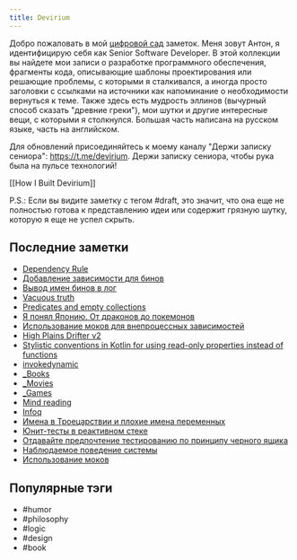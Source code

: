 ```yaml
---
title: Devirium
---
```


Добро пожаловать в мой [цифровой сад](https://maggieappleton.com/garden-history) заметок. Меня зовут Антон, я идентифицирую себя как Senior Software Developer. В этой коллекции вы найдете мои записи о разработке программного обеспечения, фрагменты кода, описывающие шаблоны проектирования или решающие проблемы, с которыми я сталкивался, а иногда просто заголовки с ссылками на источники как напоминание о необходимости вернуться к теме. Также здесь есть мудрость эллинов (вычурный способ сказать "древние греки"), мои шутки и другие интересные вещи, с которыми я столкнулся. Большая часть написана на русском языке, часть на английском.

Для обновлений присоединяйтесь к моему каналу "Держи записку сениора": https://t.me/devirium. Держи записку сениора, чтобы рука была на пульсе технологий!

[[How I Built Devirium]]

P.S.: Если вы видите заметку с тегом #draft, это значит, что она еще не полностью готова к представлению идеи или содержит грязную шутку, которую я еще не успел скрыть.

## Последние заметки
- [Dependency Rule](2025-02/Dependency-Rule.md)
- [Добавление зависимости для бинов](2025/2025-01/Добавление-зависимости-для-бинов.md)
- [Вывод имен бинов в лог](2025/2025-01/Вывод-имен-бинов-в-лог.md)
- [Vacuous truth](2025/2025-01/Vacuous-truth.md)
- [Predicates and empty collections](2025/2025-01/Predicates-and-empty-collections.md)
- [Я понял Японию. От драконов до покемонов](2025/2025-01/Я-понял-Японию.-От-драконов-до-покемонов.md)
- [Использование моков для внепроцессных зависимостей](2025/2025-01/Использование-моков-для-внепроцессных-зависимостей.md)
- [High Plains Drifter v2](2025/2025-01/High-Plains-Drifter-v2.md)
- [Stylistic conventions in Kotlin for using read-only properties instead of functions](2025/2025-01/Stylistic-conventions-in-Kotlin-for-using-read-only-properties-instead-of-functions.md)
- [invokedynamic](2025/2025-01/invokedynamic.md)
- [_Books](_Books.md)
- [_Movies](_Movies.md)
- [_Games](_Games.md)
- [Mind reading](2025/2025-01/Mind-reading.md)
- [Infoq](2024/2024-07/Infoq.md)
- [Имена в Троецарствии и плохие имена переменных](limbo/Имена-в-Троецарствии-и-плохие-имена-переменных.md)
- [Юнит-тесты в реактивном стеке](2025/2025-01/Юнит-тесты-в-реактивном-стеке.md)
- [Отдавайте предпочтение тестированию по принципу черного ящика](2025/2025-01/Отдавайте-предпочтение-тестированию-по-принципу-черного-ящика.md)
- [Наблюдаемое поведение системы](2025/2025-01/Наблюдаемое-поведение-системы.md)
- [Использование моков](2025/2025-01/Использование-моков.md)


## Популярные тэги
- #humor
- #philosophy
- #logic
- #design
- #book
